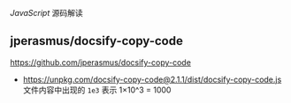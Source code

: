 *JavaScript* 源码解读

## jperasmus/docsify-copy-code

https://github.com/jperasmus/docsify-copy-code

- https://unpkg.com/docsify-copy-code@2.1.1/dist/docsify-copy-code.js  
  文件内容中出现的 `1e3` 表示 1×10^3 = 1000
